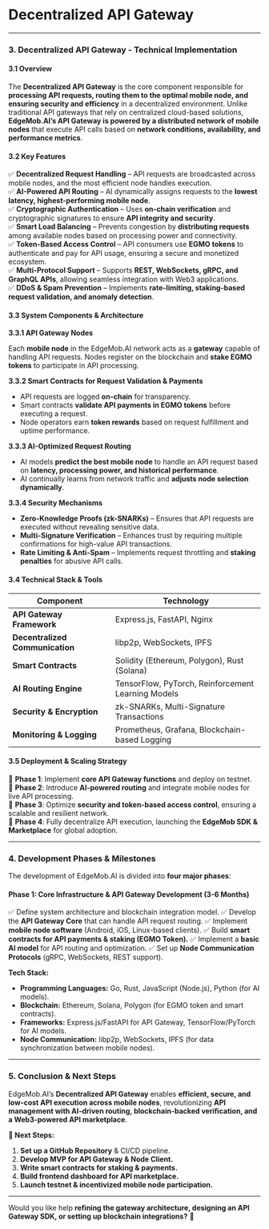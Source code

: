 # Decentralized API Gateway

***

### **3. Decentralized API Gateway - Technical Implementation**

#### **3.1 Overview**

The **Decentralized API Gateway** is the core component responsible for **processing API requests, routing them to the optimal mobile node, and ensuring security and efficiency** in a decentralized environment. Unlike traditional API gateways that rely on centralized cloud-based solutions, **EdgeMob.AI’s API Gateway is powered by a distributed network of mobile nodes** that execute API calls based on **network conditions, availability, and performance metrics**.

#### **3.2 Key Features**

✅ **Decentralized Request Handling** – API requests are broadcasted across mobile nodes, and the most efficient node handles execution.\
✅ **AI-Powered API Routing** – AI dynamically assigns requests to the **lowest latency, highest-performing mobile node**.\
✅ **Cryptographic Authentication** – Uses **on-chain verification** and cryptographic signatures to ensure **API integrity and security**.\
✅ **Smart Load Balancing** – Prevents congestion by **distributing requests** among available nodes based on processing power and connectivity.\
✅ **Token-Based Access Control** – API consumers use **EGMO tokens** to authenticate and pay for API usage, ensuring a secure and monetized ecosystem.\
✅ **Multi-Protocol Support** – Supports **REST, WebSockets, gRPC, and GraphQL APIs**, allowing seamless integration with Web3 applications.\
✅ **DDoS & Spam Prevention** – Implements **rate-limiting, staking-based request validation, and anomaly detection**.

#### **3.3 System Components & Architecture**

**3.3.1 API Gateway Nodes**

Each **mobile node** in the EdgeMob.AI network acts as a **gateway** capable of handling API requests. Nodes register on the blockchain and **stake EGMO tokens** to participate in API processing.

**3.3.2 Smart Contracts for Request Validation & Payments**

* API requests are logged **on-chain** for transparency.
* Smart contracts **validate API payments in EGMO tokens** before executing a request.
* Node operators earn **token rewards** based on request fulfillment and uptime performance.

**3.3.3 AI-Optimized Request Routing**

* AI models **predict the best mobile node** to handle an API request based on **latency, processing power, and historical performance**.
* AI continually learns from network traffic and **adjusts node selection dynamically**.

**3.3.4 Security Mechanisms**

* **Zero-Knowledge Proofs (zk-SNARKs)** – Ensures that API requests are executed without revealing sensitive data.
* **Multi-Signature Verification** – Enhances trust by requiring multiple confirmations for high-value API transactions.
* **Rate Limiting & Anti-Spam** – Implements request throttling and **staking penalties** for abusive API calls.

#### **3.4 Technical Stack & Tools**

| **Component**                   | **Technology**                                     |
| ------------------------------- | -------------------------------------------------- |
| **API Gateway Framework**       | Express.js, FastAPI, Nginx                         |
| **Decentralized Communication** | libp2p, WebSockets, IPFS                           |
| **Smart Contracts**             | Solidity (Ethereum, Polygon), Rust (Solana)        |
| **AI Routing Engine**           | TensorFlow, PyTorch, Reinforcement Learning Models |
| **Security & Encryption**       | zk-SNARKs, Multi-Signature Transactions            |
| **Monitoring & Logging**        | Prometheus, Grafana, Blockchain-based Logging      |

#### **3.5 Deployment & Scaling Strategy**

📌 **Phase 1**: Implement **core API Gateway functions** and deploy on testnet.\
📌 **Phase 2**: Introduce **AI-powered routing** and integrate mobile nodes for live API processing.\
📌 **Phase 3**: Optimize **security and token-based access control**, ensuring a scalable and resilient network.\
📌 **Phase 4**: Fully decentralize API execution, launching the **EdgeMob SDK & Marketplace** for global adoption.

***

### **4. Development Phases & Milestones**

The development of EdgeMob.AI is divided into **four major phases**:

#### **Phase 1: Core Infrastructure & API Gateway Development** (3-6 Months)

✅ Define system architecture and blockchain integration model. ✅ Develop the **API Gateway Core** that can handle API request routing. ✅ Implement **mobile node software** (Android, iOS, Linux-based clients). ✅ Build **smart contracts for API payments & staking (EGMO Token).** ✅ Implement a **basic AI model** for API routing and optimization. ✅ Set up **Node Communication Protocols** (gRPC, WebSockets, REST support).

**Tech Stack:**

* **Programming Languages:** Go, Rust, JavaScript (Node.js), Python (for AI models).
* **Blockchain:** Ethereum, Solana, Polygon (for EGMO token and smart contracts).
* **Frameworks:** Express.js/FastAPI for API Gateway, TensorFlow/PyTorch for AI models.
* **Node Communication:** libp2p, WebSockets, IPFS (for data synchronization between mobile nodes).

***

### **5. Conclusion & Next Steps**

EdgeMob.AI’s **Decentralized API Gateway** enables **efficient, secure, and low-cost API execution across mobile nodes**, revolutionizing **API management with AI-driven routing, blockchain-backed verification, and a Web3-powered API marketplace**.

**🚀 Next Steps:**

1. **Set up a GitHub Repository** & CI/CD pipeline.
2. **Develop MVP for API Gateway & Node Client.**
3. **Write smart contracts for staking & payments.**
4. **Build frontend dashboard for API marketplace.**
5. **Launch testnet & incentivized mobile node participation.**

***

Would you like help **refining the gateway architecture, designing an API Gateway SDK, or setting up blockchain integrations?** 🚀
